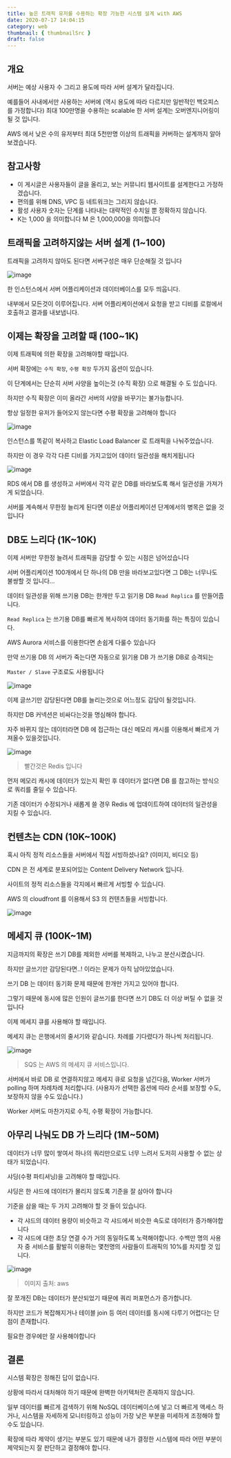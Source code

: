 ```yaml
---
title: 높은 트래픽 유저를 수용하는 확장 가능한 시스템 설계 with AWS
date: 2020-07-17 14:04:15
category: web
thumbnail: { thumbnailSrc }
draft: false
---
```


## 개요

서버는 예상 사용자 수 그리고 용도에 따라 서버 설계가 달라집니다.

예를들어 사내에서만 사용하는 서버에 (역시 용도에 따라 다르지만 일반적인 백오피스를 가정합니다) 최대 100만명을 수용하는 scalable 한 서버 설계는 오버엔지니어링이 될 것 입니다.

AWS 에서 낮은 수의 유저부터 최대 5천만명 이상의 트래픽을 커버하는 설계까지 알아보겠습니다.

## 참고사항

- 이 게시글은 사용자들이 글을 올리고, 보는 커뮤니티 웹사이트를 설계한다고 가정하겠습니다.
- 편의를 위해 DNS, VPC 등 네트워크는 그리지 않습니다.
- 활성 사용자 숫자는 단계를 나타내는 대략적인 수치일 뿐 정확하지 않습니다.
- K는 1,000 을 의미합니다 M 은 1,000,000을 의미합니다

## 트래픽을 고려하지않는 서버 설계 (1~100)

트래픽을 고려하지 않아도 된다면 서버구성은 매우 단순해질 것 입니다

![image](./images/1-1.png)

한 인스턴스에서 서버 어플리케이션과 데이터베이스를 모두 띄웁니다.

내부에서 모든것이 이루어집니다. 서버 어플리케이션에서 요청을 받고 디비를 로컬에서 호출하고 결과를 내보냅니다.

## 이제는 확장을 고려할 때 (100~1K)

이제 트래픽에 의한 확장을 고려해야할 때입니다.

서버 확장에는 `수직 확장`, `수평 확장` 두가지 옵션이 있습니다.

이 단계에서는 단순히 서버 사양을 높이는것 (수직 확장) 으로 해결될 수 도 있습니다.

하지만 수직 확장은 이미 올라간 서버의 사양을 바꾸기는 불가능합니다.

항상 일정한 유저가 들어오지 않는다면 수평 확장을 고려해야 합니다

![image](./images/1-2.png)

인스턴스를 똑같이 복사하고 Elastic Load Balancer 로 트래픽을 나눠주었습니다.

하지만 이 경우 각각 다른 디비를 가지고있어 데이터 일관성을 해치게됩니다

![image](./images/1-3.png)

RDS 에서 DB 를 생성하고 서버에서 각각 같은 DB를 바라보도록 해서 일관성을 가져가게 되었습니다.

서버를 계속해서 무한정 늘리게 된다면 이론상 어플리케이션 단계에서의 병목은 없을 것 입니다

## DB도 느리다 (1K~10K)

이제 서버만 무한정 늘려서 트래픽을 감당할 수 있는 시점은 넘어섰습니다

서버 어플리케이션 100개에서 단 하나의 DB 만을 바라보고있다면 그 DB는 너무나도 불쌍할 것 입니다...

데이터 일관성을 위해 쓰기용 DB는 한개만 두고 읽기용 DB `Read Replica` 를 만들어줍니다.

`Read Replica` 는 쓰기용 DB를 빠르게 복사하여 데이터 동기화를 하는 특징이 있습니다.

AWS Aurora 서비스를 이용한다면 손쉽게 다룰수 있습니다

만약 쓰기용 DB 의 서버가 죽는다면 자동으로 읽기용 DB 가 쓰기용 DB로 승격되는

`Master / Slave` 구조로도 사용됩니다

![image](./images/1-4.png)

이제 글쓰기만 감당된다면 DB를 늘리는것으로 어느정도 감당이 될것입니다.

하지만 DB 커넥션은 비싸다는것을 명심해야 합니다.

자주 바뀌지 않는 데이터라면 DB 에 접근하는 대신 메모리 캐시를 이용해서 빠르게 가져올수 있을것입니다.

![image](./images/1-5.png)

> 빨간것은 Redis 입니다

먼저 메모리 캐시에 데이터가 있는지 확인 후 데이터가 없다면 DB 를 참고하는 방식으로 쿼리를 줄일 수 있습니다.

기존 데이터가 수정되거나 새롭게 쓸 경우 Redis 에 업데이트하여 데이터의 일관성을 지킬 수 있습니다.

## 컨텐츠는 CDN (10K~100K)

혹시 아직 정적 리소스들을 서버에서 직접 서빙하셨나요? (이미지, 비디오 등)

CDN 은 전 세계로 분포되어있는 Content Delivery Network 입니다.

사이트의 정적 리소스들을 각지에서 빠르게 서빙할 수 있습니다.

AWS 의 cloudfront 를 이용해서 S3 의 컨텐츠들을 서빙합니다.

![image](./images/1-6.png)

## 메세지 큐 (100K~1M)

지금까지의 확장은 쓰기 DB를 제외한 서버를 복제하고, 나누고 분산시켰습니다.

하지만 글쓰기만 감당된다면..! 이라는 문제가 아직 남아있었습니다.

쓰기 DB 는 데이터 동기화 문제 때문에 한개만 가지고 있어야 합니다.

그렇기 때문에 동시에 많은 인원이 글쓰기를 한다면 쓰기 DB도 더 이상 버틸 수 없을 것 입니다

이제 메세지 큐를 사용해야 할 때입니다.

메세지 큐는 은행에서의 줄서기와 같습니다. 차례를 기다렸다가 하나씩 처리됩니다.

![image](./images/1-7.png)

> SQS 는 AWS 의 메세지 큐 서비스입니다.

서버에서 바로 DB 로 연결하지않고 메세지 큐로 요청을 넘긴다음, Worker 서버가 polling 하며 차례차례 처리합니다. (사용자가 선택한 옵션에 따라 순서를 보장할 수도, 보장하지 않을 수도 있습니다.)

Worker 서버도 마찬가지로 수직, 수평 확장이 가능합니다.

## 아무리 나눠도 DB 가 느리다 (1M~50M)

데이터가 너무 많이 쌓여서 하나의 쿼리만으로도 너무 느려서 도저히 사용할 수 없는 상태가 되었습니다.

샤딩(수평 파티셔닝)을 고려해야 할 때입니다.

샤딩은 한 샤드에 데이터가 몰리지 않도록 기준을 잘 삼아야 합니다

기준을 삼을 때는 두 가지 고려해야 할 것 들이 있습니다.

- 각 샤드의 데이터 용량이 비슷하고 각 샤드에서 비슷한 속도로 데이터가 증가해야합니다
- 각 샤드에 대한 초당 연결 수가 거의 동일하도록 노력해야합니다. 수백만 명의 사용자 중 서비스를 활발히 이용하는 몇천명의 사람들이 트래픽의 10%를 차지할 것 입니다.

![image](./images/1-8.png)

> 이미지 출처: aws

잘 쪼개진 DB는 데이터가 분산되었기 때문에 쿼리 퍼포먼스가 증가합니다.

하지만 코드가 복잡해지거나 테이블 join 등 여러 데이터를 동시에 다루기 어렵다는 단점이 존재합니다.

필요한 경우에만 잘 사용해야합니다

## 결론

시스템 확장은 정해진 답이 없습니다.

상황에 따라서 대처해야 하기 때문에 완벽한 아키텍처란 존재하지 않습니다.

일부 데이터를 빠르게 검색하기 위해 NoSQL 데이터베이스에 넣고 더 빠르게 액세스 하거나, 시스템을 자세하게 모니터링하고 성능이 가장 낮은 부분을 미세하게 조정해야 할 수도 있습니다.

확장에 따라 제약이 생기는 부분도 있기 때문에 내가 결정한 시스템에 따라 어떤 부분이 제약되는지 잘 판단하고 결정해야 합니다.
